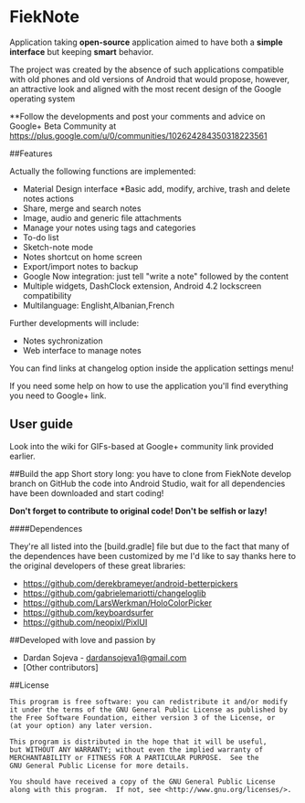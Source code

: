 
FiekNote
==========

Application taking <b>open-source</b> application aimed to have both a <b>simple interface</b> but keeping <b>smart</b> behavior.

The project was created by the absence of such applications compatible with old phones and old versions of Android that would propose, however, an attractive look and aligned with the most recent design of the Google operating system


**Follow the developments and post your comments and advice on Google+ Beta Community at https://plus.google.com/u/0/communities/102624284350318223561


##Features

Actually the following functions are implemented:

* Material Design interface
*Basic add, modify, archive, trash and delete notes actions
* Share, merge and search notes
* Image, audio and generic file attachments
* Manage your notes using tags and categories
* To-do list
* Sketch-note mode
* Notes shortcut on home screen
* Export/import notes to backup
* Google Now integration: just tell "write a note" followed by the content
* Multiple widgets, DashClock extension, Android 4.2 lockscreen compatibility
* Multilanguage: Englisht,Albanian,French


Further developments will include:

* Notes sychronization
* Web interface to manage notes

You can find links at changelog option inside the application settings menu!

If you need some help on how to use the application you'll find everything you need to Google+ link.


## User guide

Look into the wiki for GIFs-based at Google+ community link provided earlier.


##Build the app
Short story long: you have to clone from FiekNote develop branch on GitHub the code into Android Studio, wait for all dependencies have been downloaded and start coding!

**Don't forget to contribute to original code! Don't be selfish or lazy!**

####Dependences

They're all listed into the [build.gradle] file but due to the fact that many of the dependences have been customized by me I'd like to say thanks here to the original developers of these great libraries:

* https://github.com/derekbrameyer/android-betterpickers
* https://github.com/gabrielemariotti/changeloglib
* https://github.com/LarsWerkman/HoloColorPicker
* https://github.com/keyboardsurfer
* https://github.com/neopixl/PixlUI


##Developed with love and passion by


* Dardan Sojeva - dardansojeva1@gmail.com
* [Other contributors] 



##License

  

    This program is free software: you can redistribute it and/or modify
    it under the terms of the GNU General Public License as published by
    the Free Software Foundation, either version 3 of the License, or
    (at your option) any later version.

    This program is distributed in the hope that it will be useful,
    but WITHOUT ANY WARRANTY; without even the implied warranty of
    MERCHANTABILITY or FITNESS FOR A PARTICULAR PURPOSE.  See the
    GNU General Public License for more details.

    You should have received a copy of the GNU General Public License
    along with this program.  If not, see <http://www.gnu.org/licenses/>.





 [1]: https://plus.google.com/u/0/communities/102624284350318223561
 [2]:  https://github.com/DardanSojeva/fieknote_android
